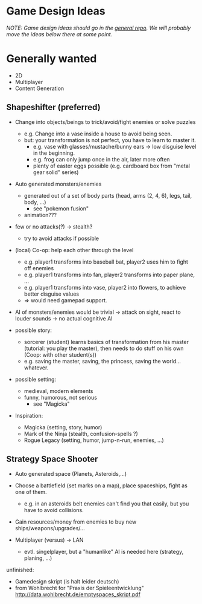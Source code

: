 Game Design Ideas
=================

*NOTE: Game design ideas should go in the [general repo](/lab132/lab132). We will probably move the ideas below there at some point.*

Generally wanted
================

- 2D
- Multiplayer
- Content Generation


Shapeshifter (preferred)
------------------------

- Change into objects/beings to trick/avoid/fight enemies or solve puzzles
  - e.g. Change into a vase inside a house to avoid being seen.
  - but: your transformation is not perfect, you have to learn to master it.
    - e.g. vase with glasses/mustache/bunny ears -> low disguise level in the beginning.
    - e.g. frog can only jump once in the air, later more often
    - plenty of easter eggs possible (e.g. cardboard box from "metal gear solid" series)
- Auto generated monsters/enemies
  - generated out of a set of body parts (head, arms (2, 4, 6), legs, tail, body, ...)
    - see "pokemon fusion"
  - animation???
- few or no attacks(?) -> stealth?
  - try to avoid attacks if possible
- (local) Co-op: help each other through the level
  - e.g. player1 transforms into baseball bat, player2 uses him to fight off enemies
  - e.g. player1 transforms into fan, player2 transforms into paper plane, ...
  - e.g. player1 transforms into vase, player2 into flowers, to achieve better disguise values
  - => would need gamepad support.
- AI of monsters/enemies would be trivial -> attack on sight, react to louder sounds -> no actual cognitive AI
- possible story:
  - sorcerer (student) learns basics of transformation from his master (tutorial: you play the master), then needs to do stuff on his own (Coop: with other student(s))
  - e.g. saving the master, saving, the princess, saving the world... whatever.
- possible setting:
  - medieval, modern elements
  - funny, humorous, not serious
    - see "Magicka"

- Inspiration:
  - Magicka (setting, story, humor)
  - Mark of the Ninja (stealth, confusion-spells ?)
  - Rogue Legacy (setting, humor, jump-n-run, enemies, ...)

Strategy Space Shooter
----------------------

- Auto generated space (Planets, Asteroids,...)
- Choose a battlefield (set marks on a map), place spaceships, fight as one of them.
  - e.g. in an asteroids belt enemies can't find you that easily, but you have to avoid collisions.

- Gain resources/money from enemies to buy new ships/weapons/upgrades/...
- Multiplayer (versus) -> LAN
  - evtl. singelplayer, but a "humanlike" AI is needed here (strategy, planing, ...)

unfinished:
- Gamedesign skript (is halt leider deutsch)
- from Wohlbrecht for "Praxis der Spieleentwicklung"
http://data.wohlbrecht.de/emptyspaces_skript.pdf
